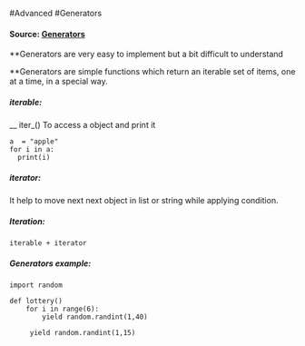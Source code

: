 #Advanced #Generators

#### Source: [Generators](https://www.learnpython.org/en/Generators)

**Generators are very easy to implement but a bit difficult to understand

**Generators are simple functions which return an iterable set of items, one at a time, in a special way.

##### iterable: 
__ iter_()
 To access a object and print it
```
a  = "apple" 
for i in a:
  print(i)
```

##### iterator:
 It help to move next next object in list or string while applying condition.

##### Iteration:
```
iterable + iterator
```

##### Generators example:
```
import random

def lottery()
    for i in range(6):
        yield random.randint(1,40)

     yield random.randint(1,15)
```